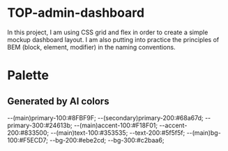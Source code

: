 # TOP-admin-dashboard
In this project, I am using CSS grid and flex in order to create a simple mockup dashboard layout. I am also putting into practice the principles of BEM (block, element, modifier) in the naming conventions.

# Palette
## Generated by AI colors
--(main)primary-100:#8FBF9F;
--(secondary)primary-200:#68a67d;
--primary-300:#24613b;
--(main)accent-100:#F18F01;
--accent-200:#833500;
--(main)text-100:#353535;
--text-200:#5f5f5f;
--(main)bg-100:#F5ECD7;
--bg-200:#ebe2cd;
--bg-300:#c2baa6;

